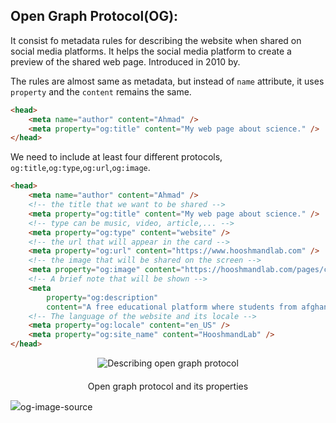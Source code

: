 ## Open Graph Protocol(OG):

It consist fo metadata rules for describing the website when shared on social media platforms.
It helps the social media platform to create a preview of the shared web page.
Introduced in 2010 by.

The rules are almost same as metadata, but instead of `name` attribute, it uses `property` and the `content` remains the same.

```html
<head>
	<meta name="author" content="Ahmad" />
	<meta property="og:title" content="My web page about science." />
</head>
```

We need to include at least four different protocols, `og:title`,`og:type`,`og:url`,`og:image`.

```html
<head>
	<meta name="author" content="Ahmad" />
	<!-- the title that we want to be shared -->
	<meta property="og:title" content="My web page about science." />
	<!-- type can be music, video, article,... -->
	<meta property="og:type" content="website" />
	<!-- the url that will appear in the card -->
	<meta property="og:url" content="https://www.hooshmandlab.com" />
	<!-- the image that will be shared on the screen -->
	<meta property="og:image" content="https://hooshmandlab.com/pages/courses" />
	<!-- A brief note that will be shown -->
	<meta
		property="og:description"
		content="A free educational platform where students from afghanistan can use to learn about the world of computation." />
	<!-- The language of the website and its locale -->
	<meta property="og:locale" content="en_US" />
	<meta property="og:site_name" content="HooshmandLab" />
</head>
```

   <figure style="margin: 0 auto; max-width: 600px; text-align: center;">
        <img src="./assets/og.jpeg" alt="Describing open graph protocol" style="margin-bottom: 10px;">
        <figcaption style="padding-top: 10px; text-align:center;">Open graph protocol and its properties</figcaption>
    </figure>

<a><img src="https://www.freecodecamp.org/news/what-is-open-graph-and-how-can-i-use-it-for-my-website/">og-image-source</a>
